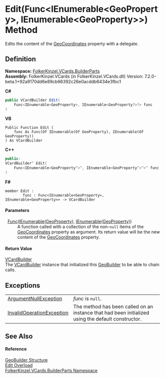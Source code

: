 # Edit(Func&lt;IEnumerable&lt;GeoProperty&gt;, IEnumerable&lt;GeoProperty&gt;&gt;) Method


Edits the content of the <a href="e113b21a-517e-133e-8e60-9d57fc8eca24.md">GeoCoordinates</a> property with a delegate.



## Definition
**Namespace:** <a href="30716183-7f69-ceb8-b5fe-4d9f23e7fd2b.md">FolkerKinzel.VCards.BuilderParts</a>  
**Assembly:** FolkerKinzel.VCards (in FolkerKinzel.VCards.dll) Version: 7.2.0-beta.1+92a9170dd6e89cb66392c26e0acddb6434e3fbc1

**C#**
``` C#
public VCardBuilder Edit(
	Func<IEnumerable<GeoProperty>, IEnumerable<GeoProperty?>?> func
)
```
**VB**
``` VB
Public Function Edit ( 
	func As Func(Of IEnumerable(Of GeoProperty), IEnumerable(Of GeoProperty))
) As VCardBuilder
```
**C++**
``` C++
public:
VCardBuilder^ Edit(
	Func<IEnumerable<GeoProperty^>^, IEnumerable<GeoProperty^>^>^ func
)
```
**F#**
``` F#
member Edit : 
        func : Func<IEnumerable<GeoProperty>, IEnumerable<GeoProperty>> -> VCardBuilder 
```



#### Parameters
<dl><dt>  <a href="https://learn.microsoft.com/dotnet/api/system.func-2" target="_blank" rel="noopener noreferrer">Func</a>(<a href="https://learn.microsoft.com/dotnet/api/system.collections.generic.ienumerable-1" target="_blank" rel="noopener noreferrer">IEnumerable</a>(<a href="cebf2b25-a331-1126-b40d-697dc18dcb72.md">GeoProperty</a>), <a href="https://learn.microsoft.com/dotnet/api/system.collections.generic.ienumerable-1" target="_blank" rel="noopener noreferrer">IEnumerable</a>(<a href="cebf2b25-a331-1126-b40d-697dc18dcb72.md">GeoProperty</a>))</dt><dd>A function called with a collection of the non-<code>null</code> items of the <a href="e113b21a-517e-133e-8e60-9d57fc8eca24.md">GeoCoordinates</a> property as argument. Its return value will be the new content of the <a href="e113b21a-517e-133e-8e60-9d57fc8eca24.md">GeoCoordinates</a> property.</dd></dl>

#### Return Value
<a href="4254b25b-c39b-3224-d22e-0072642cabb3.md">VCardBuilder</a>  
The <a href="4254b25b-c39b-3224-d22e-0072642cabb3.md">VCardBuilder</a> instance that initialized this <a href="7d2d1dc9-9f87-d728-53a5-dfdf45086864.md">GeoBuilder</a> to be able to chain calls.

## Exceptions
<table>
<tr>
<td><a href="https://learn.microsoft.com/dotnet/api/system.argumentnullexception" target="_blank" rel="noopener noreferrer">ArgumentNullException</a></td>
<td><em>func</em> is <code>null</code>.</td></tr>
<tr>
<td><a href="https://learn.microsoft.com/dotnet/api/system.invalidoperationexception" target="_blank" rel="noopener noreferrer">InvalidOperationException</a></td>
<td>The method has been called on an instance that had been initialized using the default constructor.</td></tr>
</table>

## See Also


#### Reference
<a href="7d2d1dc9-9f87-d728-53a5-dfdf45086864.md">GeoBuilder Structure</a>  
<a href="f1ad7c91-fb72-ee0d-a22d-23e24ba739c4.md">Edit Overload</a>  
<a href="30716183-7f69-ceb8-b5fe-4d9f23e7fd2b.md">FolkerKinzel.VCards.BuilderParts Namespace</a>  
